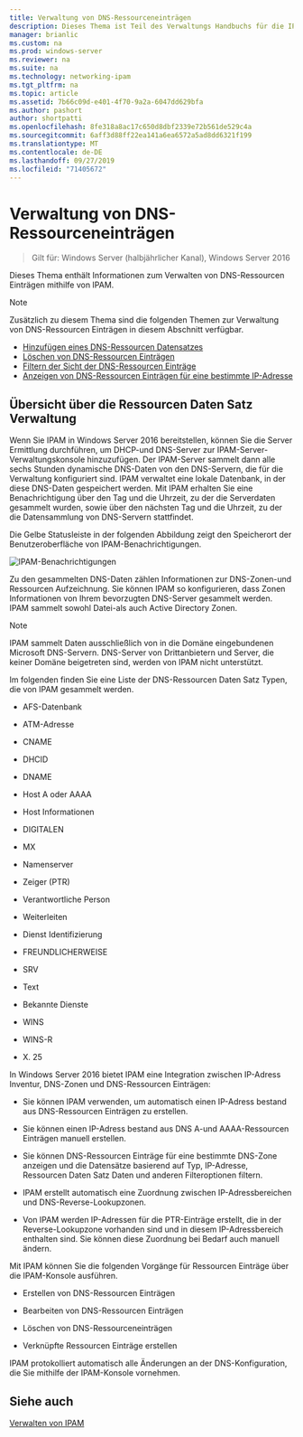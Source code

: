 ```yaml
---
title: Verwaltung von DNS-Ressourceneinträgen
description: Dieses Thema ist Teil des Verwaltungs Handbuchs für die IP-Adressverwaltung (IPAM) in Windows Server 2016.
manager: brianlic
ms.custom: na
ms.prod: windows-server
ms.reviewer: na
ms.suite: na
ms.technology: networking-ipam
ms.tgt_pltfrm: na
ms.topic: article
ms.assetid: 7b66c09d-e401-4f70-9a2a-6047dd629bfa
ms.author: pashort
author: shortpatti
ms.openlocfilehash: 8fe318a8ac17c650d8dbf2339e72b561de529c4a
ms.sourcegitcommit: 6aff3d88ff22ea141a6ea6572a5ad8dd6321f199
ms.translationtype: MT
ms.contentlocale: de-DE
ms.lasthandoff: 09/27/2019
ms.locfileid: "71405672"
---
```

# <a name="dns-resource-record-management"></a>Verwaltung von DNS-Ressourceneinträgen

>Gilt für: Windows Server (halbjährlicher Kanal), Windows Server 2016

Dieses Thema enthält Informationen zum Verwalten von DNS-Ressourcen Einträgen mithilfe von IPAM.  
  
> [!NOTE]  
> Zusätzlich zu diesem Thema sind die folgenden Themen zur Verwaltung von DNS-Ressourcen Einträgen in diesem Abschnitt verfügbar.  
>   
> -   [Hinzufügen eines DNS-Ressourcen Datensatzes](../../technologies/ipam/Add-a-DNS-Resource-Record.md)  
> -   [Löschen von DNS-Ressourcen Einträgen](../../technologies/ipam/Delete-DNS-Resource-Records.md)  
> -   [Filtern der Sicht der DNS-Ressourcen Einträge](../../technologies/ipam/Filter-the-View-of-DNS-Resource-Records.md)  
> -   [Anzeigen von DNS-Ressourcen Einträgen für eine bestimmte IP-Adresse](../../technologies/ipam/View-DNS-Resource-Records-for-a-Specific-IP-Address.md)  
  
## <a name="resource-record-management-overview"></a>Übersicht über die Ressourcen Daten Satz Verwaltung  
Wenn Sie IPAM in Windows Server 2016 bereitstellen, können Sie die Server Ermittlung durchführen, um DHCP-und DNS-Server zur IPAM-Server-Verwaltungskonsole hinzuzufügen. Der IPAM-Server sammelt dann alle sechs Stunden dynamische DNS-Daten von den DNS-Servern, die für die Verwaltung konfiguriert sind. IPAM verwaltet eine lokale Datenbank, in der diese DNS-Daten gespeichert werden. Mit IPAM erhalten Sie eine Benachrichtigung über den Tag und die Uhrzeit, zu der die Serverdaten gesammelt wurden, sowie über den nächsten Tag und die Uhrzeit, zu der die Datensammlung von DNS-Servern stattfindet.  
  
Die Gelbe Statusleiste in der folgenden Abbildung zeigt den Speicherort der Benutzeroberfläche von IPAM-Benachrichtigungen.  
  
![IPAM-Benachrichtigungen](../../media/DNS-Resource-Record-Management/ipam_DataCollection_01.jpg)  
  
Zu den gesammelten DNS-Daten zählen Informationen zur DNS-Zonen-und Ressourcen Aufzeichnung. Sie können IPAM so konfigurieren, dass Zonen Informationen von Ihrem bevorzugten DNS-Server gesammelt werden.  IPAM sammelt sowohl Datei-als auch Active Directory Zonen.  
  
> [!NOTE]  
> IPAM sammelt Daten ausschließlich von in die Domäne eingebundenen Microsoft DNS-Servern. DNS-Server von Drittanbietern und Server, die keiner Domäne beigetreten sind, werden von IPAM nicht unterstützt.  
  
Im folgenden finden Sie eine Liste der DNS-Ressourcen Daten Satz Typen, die von IPAM gesammelt werden.  
  
-   AFS-Datenbank  
  
-   ATM-Adresse  
  
-   CNAME  
  
-   DHCID  
  
-   DNAME  
  
-   Host A oder AAAA  
  
-   Host Informationen  
  
-   DIGITALEN  
  
-   MX  
  
-   Namenserver  
  
-   Zeiger (PTR)  
  
-   Verantwortliche Person  
  
-   Weiterleiten  
  
-   Dienst Identifizierung  
  
-   FREUNDLICHERWEISE  
  
-   SRV  
  
-   Text  
  
-   Bekannte Dienste  
  
-   WINS  
  
-   WINS-R  
  
-   X. 25  
  
In Windows Server 2016 bietet IPAM eine Integration zwischen IP-Adress Inventur, DNS-Zonen und DNS-Ressourcen Einträgen:  
  
-   Sie können IPAM verwenden, um automatisch einen IP-Adress bestand aus DNS-Ressourcen Einträgen zu erstellen.  
  
-   Sie können einen IP-Adress bestand aus DNS A-und AAAA-Ressourcen Einträgen manuell erstellen.  
  
-   Sie können DNS-Ressourcen Einträge für eine bestimmte DNS-Zone anzeigen und die Datensätze basierend auf Typ, IP-Adresse, Ressourcen Daten Satz Daten und anderen Filteroptionen filtern.  
  
-   IPAM erstellt automatisch eine Zuordnung zwischen IP-Adressbereichen und DNS-Reverse-Lookupzonen.  
  
-   Von IPAM werden IP-Adressen für die PTR-Einträge erstellt, die in der Reverse-Lookupzone vorhanden sind und in diesem IP-Adressbereich enthalten sind. Sie können diese Zuordnung bei Bedarf auch manuell ändern.  
  
Mit IPAM können Sie die folgenden Vorgänge für Ressourcen Einträge über die IPAM-Konsole ausführen.  
  
-   Erstellen von DNS-Ressourcen Einträgen  
  
-   Bearbeiten von DNS-Ressourcen Einträgen  
  
-   Löschen von DNS-Ressourceneinträgen  
  
-   Verknüpfte Ressourcen Einträge erstellen  
  
IPAM protokolliert automatisch alle Änderungen an der DNS-Konfiguration, die Sie mithilfe der IPAM-Konsole vornehmen.  
  
## <a name="see-also"></a>Siehe auch  
[Verwalten von IPAM](Manage-IPAM.md)  
  


